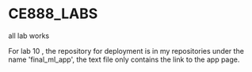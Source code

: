 # CE888_LABS

all lab works

For lab 10 , the repository for deployment is in my repositories under the name 'final_ml_app', the text file only contains the link to the app page.
